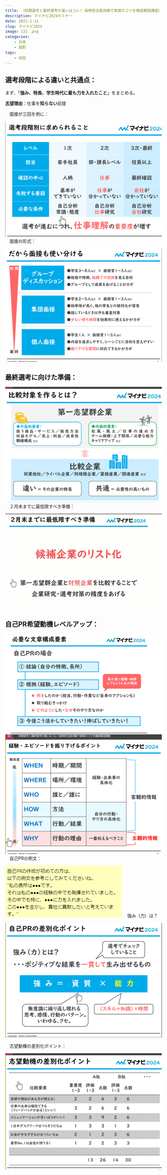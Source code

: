 ```yaml
---
title: ｛初期選考と最終選考の違いはコレ! 採用担当者目線で面接のコツを徹底解説講座｝
description: マイナビ2024セミナー
date: 2022-1-31
slug: マイナビ2024
image: 131 .png
categories:
    - 日本
    - 就职
tags:
    - 经验
---
```

## 選考段階による違いと共通点：

まず、「**強み、特長、学生時代に最も力を入れたこと**」をまとめる。

**志望理由**：仕事を**知らない**前提

&emsp;面接が三回を例に：

![選考段階](1.png)
&emsp;面接の形式：

![面接の形](2.png)
## 最終選考に向けた準備：
![最終選考](3.png)
&emsp;２月末までに最低限すべき準備：

![準備](4.png)
## 自己PR希望動機レベルアップ：
![自己PR](5.png)
![エピソード](6.png)
&emsp;自己PRの例文：

![例文](7.png)
&emsp;強み（力）は？

![強み](8.png)

&emsp;志望動機の差別化ポイント：

![志望動機](9.png)
